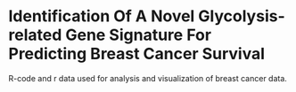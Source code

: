 # Identification Of A Novel Glycolysis-related Gene Signature For Predicting Breast Cancer Survival
R-code and r data used for analysis and visualization of breast cancer data.





